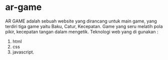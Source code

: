 # ar-game
AR GAME adalah sebuah website yang dirancang untuk main game, yang terdiri tiga game yaitu Baku, Catur, Kecepatan. Game yang seru melatih pola pikir, kecepatan tangan dalam mengetik. Teknologi web yang di gunakan :
1. html
2. css
3. javascript.
